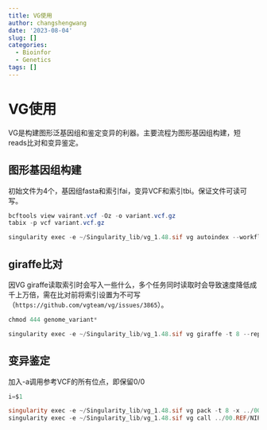 ```yaml
---
title: VG使用
author: changshengwang
date: '2023-08-04'
slug: []
categories:
  - Bioinfor
  - Genetics
tags: []
---
```


# VG使用

VG是构建图形泛基因组和鉴定变异的利器。主要流程为图形基因组构建，短reads比对和变异鉴定。

## 图形基因组构建

初始文件为4个，基因组fasta和索引fai，变异VCF和索引tbi。保证文件可读可写。

```powershell
bcftools view vairant.vcf -Oz -o variant.vcf.gz
tabix -p vcf variant.vcf.gz

singularity exec -e ~/Singularity_lib/vg_1.48.sif vg autoindex --workflow giraffe -r genome.fa -v variant.vcf.gz -p genome_variant
```

## giraffe比对

因VG giraffe读取索引时会写入一些什么，多个任务同时读取时会导致速度降低成千上万倍，需在比对前将索引设置为不可写（`https://github.com/vgteam/vg/issues/3865`）。

```powershell
chmod 444 genome_variant*

singularity exec -e ~/Singularity_lib/vg_1.48.sif vg giraffe -t 8 --report-name ../02.Gam/${i}.rp -Z ../00.REF/NIP_GI.giraffe.gbz -m ../00.REF/NIP_GI.min -d ../00.REF/NIP_GI.dist -f ../01.fq/${i}_1.fq.gz -f ../01.fq/${i}_2.fq.gz -p > ../02.Gam/${i}.gam
```

## 变异鉴定

加入-a调用参考VCF的所有位点，即保留0/0

```powershell
i=$1

singularity exec -e ~/Singularity_lib/vg_1.48.sif vg pack -t 8 -x ../00.REF/NIP_GI.giraffe.gbz -g ../02.Gam/${i}.gam -Q 5 -o ../03.Pack/${i}.pack
singularity exec -e ~/Singularity_lib/vg_1.48.sif vg call ../00.REF/NIP_GI.giraffe.gbz -t 8 -k ../03.Pack/${i}.pack -a -s ${i} > ../04.Call/${i}.vcf
```